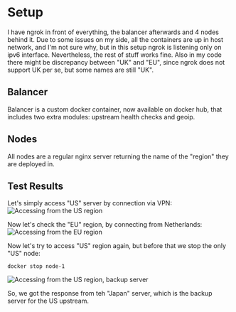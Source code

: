 # Setup

I have ngrok in front of everything, the balancer afterwards and 4 nodes behind it. 
Due to some issues on my side, all the containers are up in host network, and I'm not 
sure why, but in this setup ngrok is listening only on ipv6 interface.
Nevertheless, the rest of stuff works fine.
Also in my code there might be discrepancy between "UK" and "EU", since
ngrok does not support UK per se, but some names are still "UK".

## Balancer
Balancer is a custom docker container, now available on docker hub, that
includes two extra modules: upstream health checks and geoip.

## Nodes
All nodes are a regular nginx server returning the name of the "region" they are deployed in.

## Test Results
Let's simply access "US" server by connection via VPN:
![Accessing from the US region](https://i.imgur.com/3ETxmaQ.png)

Now let's check the "EU" region, by connecting from Netherlands:
![Accessing from the EU region](https://i.imgur.com/www8rIf.png)

Now let's try to access "US" region again, but before that we stop the only "US" node:

```
docker stop node-1
```

![Accessing from the US region, backup server](https://i.imgur.com/iWPwVkp.png)

So, we got the response from teh "Japan" server, which is the backup server for the US upstream.
